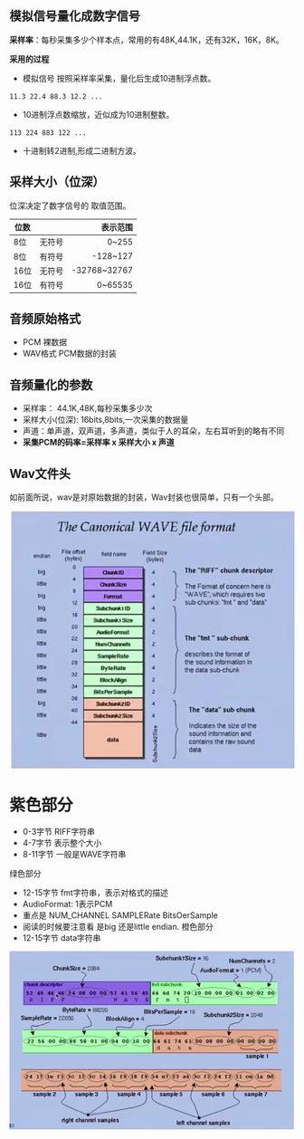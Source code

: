 ## 模拟信号量化成数字信号

**采样率**：每秒采集多少个样本点，常用的有48K,44.1K，还有32K，16K，8K。

**采用的过程**
- 模拟信号 按照采样率采集，量化后生成10进制浮点数。
```
11.3 22.4 88.3 12.2 ...
```
- 10进制浮点数缩放，近似成为10进制整数。
```
113 224 883 122 ...
```
- 十进制转2进制,形成二进制方波。

## 采样大小（位深）

位深决定了数字信号的 取值范围。

|位数||表示范围|
|-|-|-:|
|8位|无符号|0~255|
|8位|有符号|-128~127|
|16位|无符号|-32768~32767|
|16位|有符号|0~65535|

## 音频原始格式

- PCM 裸数据
- WAV格式 PCM数据的封装

## 音频量化的参数

- 采样率： 44.1K,48K,每秒采集多少次
- 采样大小(位深): 16bits,8bits,一次采集的数据量
- 声道：单声道，双声道，多声道，类似于人的耳朵，左右耳听到的略有不同
- **采集PCM的码率=采样率 x 采样大小 x 声道**

## Wav文件头
如前面所说，wav是对原始数据的封装，Wav封装也很简单，只有一个头部。

![x](imgs/wav_header.png)

# 紫色部分

- 0-3字节   RIFF字符串
- 4-7字节   表示整个大小
- 8-11字节     一般是WAVE字符串


绿色部分
- 12-15字节 fmt字符串，表示对格式的描述
- AudioFormat: 1表示PCM
- 重点是 NUM_CHANNEL SAMPLERate  BitsOerSample
- 阅读的时候要注意看 是big 还是little endian.
橙色部分
- 12-15字节 data字符串

![x1](imgs/wav_demo.png)